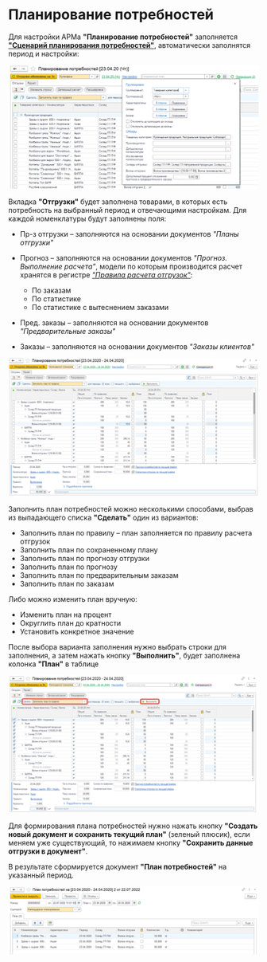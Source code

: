 # Планирование потребностей

Для настройки АРМа **"Планирование потребностей"** заполняется [**"Сценарий планирования потребностей"**](NeedsPlanningScenarios.md), автоматически заполнятся период и настройки:

[![1][1]][1]

Вкладка **"Отгрузки"** будет заполнена товарами, в которых есть потребность на выбранный период и отвечающими настройкам. Для каждой номенклатуры будут заполнены поля:

- Пр-з отгрузки – заполняются на основании документов *"Планы отгрузки"*
- Прогноз – заполняются на основании документов *"Прогноз. Выполнение расчета"*, модели по которым производится расчет хранятся в регистре [*"Правила расчета отгрузок"*](RulesForCalculatingShipments.md):

    - По заказам
    - По статистике
    - По статистике с вытеснением заказами

- Пред. заказы – заполняются на основании документов *"Предварительные заказы"*
- Заказы – заполняются на основании документов *"Заказы клиентов"*

[![2][2]][2]

Заполнить план потребностей можно несколькими способами, выбрав из выпадающего списка **"Сделать"** один из вариантов:

- Заполнить план по правилу – план заполняется по правилу расчета отгрузок
- Заполнить план по сохраненному плану
- Заполнить план по прогнозу отгрузки
- Заполнить план по прогнозу
- Заполнить план по предварительным заказам
- Заполнить план по заказам

Либо можно изменить план вручную:

- Изменить план на процент
- Округлить план до кратности
- Установить конкретное значение

После выбора варианта заполнения нужно выбрать строки для заполнения, а затем нажать кнопку **"Выполнить"**, будет заполнена колонка **"План"** в таблице

[![3][3]][3]

Для формирования плана потребностей нужно нажать кнопку **"Создать новый документ и сохранить текущий план"** (зеленый плюсик), если меняем уже существующий, то нажимаем кнопку **"Сохранить данные отгрузки в документ"**.

В результате сформируется документ **"План потребностей"** на указанный период.

[![4][4]][4]

[1]: NeedsPlanning.assets/1.png
[2]: NeedsPlanning.assets/2.png
[3]: NeedsPlanning.assets/3.png
[4]: NeedsPlanning.assets/4.png
